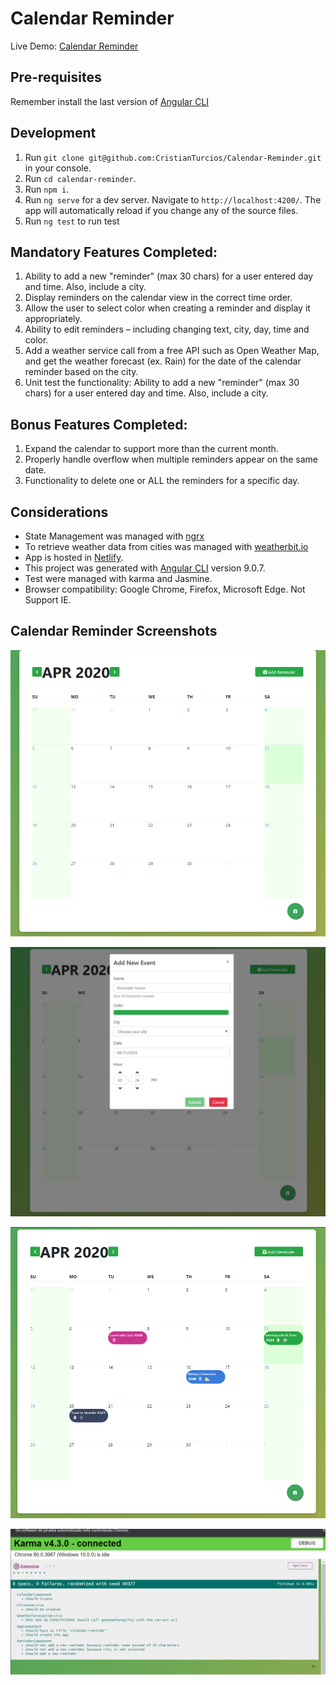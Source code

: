 # Calendar Reminder

Live Demo: [Calendar Reminder](https://cranky-bohr-4dedce.netlify.com/)

## Pre-requisites

Remember install the last version of  [Angular CLI](https://angular.io/guide/setup-local)

## Development

1. Run  `git clone git@github.com:CristianTurcios/Calendar-Reminder.git` in your console.
2. Run  `cd calendar-reminder`.
3. Run  `npm i`.
4. Run `ng serve` for a dev server. Navigate to `http://localhost:4200/`. The app will automatically reload if you change any of the source files.
5. Run `ng test` to run test

## Mandatory Features Completed:

 1. Ability to add a new "reminder" (max 30 chars) for a user entered day and time. Also, include a city.
 2. Display reminders on the calendar view in the correct time order.
 3. Allow the user to select color when creating a reminder and display it appropriately.
 4. Ability to edit reminders – including changing text, city, day, time and color.
 5. Add a weather service call from a free API such as Open Weather Map, and get the weather forecast (ex. Rain) for the date of the calendar reminder based on the city.
 6. Unit test the functionality: Ability to add a new "reminder" (max 30 chars) for a user entered day and time. Also, include a city.

## Bonus Features Completed:

1. Expand the calendar to support more than the current month.
2. Properly handle overflow when multiple reminders appear on the same date.
3. Functionality to delete one or ALL the reminders for a specific day.

## Considerations

- State Management was managed with [ngrx](https://ngrx.io/)
- To retrieve weather data from cities was managed with [weatherbit.io](https://www.weatherbit.io/)
- App is hosted in [Netlify](https://www.netlify.com/).
- This project was generated with [Angular CLI](https://github.com/angular/angular-cli) version 9.0.7.
- Test were managed with karma and Jasmine.
- Browser compatibility: Google Chrome, Firefox, Microsoft Edge. Not Support IE.

## Calendar Reminder Screenshots

![App whitout Reminder](src/assets/img/calendar.png)

![Modal Reminder](src/assets/img/calendar-reminder-dialog.png)

![Calendar with Reminders](src/assets/img/calendar-with-reminders.png)

![Test](src/assets/img/test.PNG)
